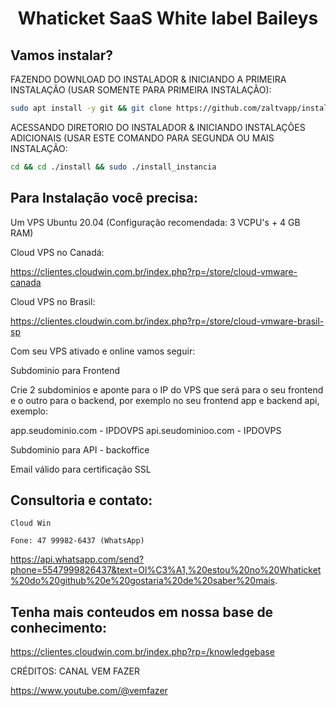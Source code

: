 <h1 align="center">Whaticket SaaS White label Baileys</h1>


## Vamos instalar?

FAZENDO DOWNLOAD DO INSTALADOR & INICIANDO A PRIMEIRA INSTALAÇÃO (USAR SOMENTE PARA PRIMEIRA INSTALAÇÃO):

```bash
sudo apt install -y git && git clone https://github.com/zaltvapp/instalador-whaticket install && sudo chmod -R 777 ./install && cd ./install && sudo ./install_primaria
```

ACESSANDO DIRETORIO DO INSTALADOR & INICIANDO INSTALAÇÕES ADICIONAIS (USAR ESTE COMANDO PARA SEGUNDA OU MAIS INSTALAÇÃO:
```bash
cd && cd ./install && sudo ./install_instancia
```


## Para Instalação você precisa:

Um VPS Ubuntu 20.04 (Configuração recomendada: 3 VCPU's + 4 GB RAM)

Cloud VPS no Canadá:

https://clientes.cloudwin.com.br/index.php?rp=/store/cloud-vmware-canada

Cloud VPS no Brasil:

https://clientes.cloudwin.com.br/index.php?rp=/store/cloud-vmware-brasil-sp

Com seu VPS ativado e online vamos seguir:

Subdominio para Frontend

Crie 2 subdominios e aponte para o IP do VPS que será para o seu frontend e o outro para o backend, por exemplo no seu frontend app e backend api, exemplo:

app.seudominio.com - IPDOVPS
api.seudominioo.com - IPDOVPS

Subdominio para API - backoffice

Email válido para certificação SSL

## Consultoria e contato:

    Cloud Win

    Fone: 47 99982-6437 (WhatsApp)


https://api.whatsapp.com/send?phone=5547999826437&text=Ol%C3%A1,%20estou%20no%20Whaticket%20do%20github%20e%20gostaria%20de%20saber%20mais.


## Tenha mais conteudos em nossa base de conhecimento:

https://clientes.cloudwin.com.br/index.php?rp=/knowledgebase

CRÉDITOS: CANAL VEM FAZER

https://www.youtube.com/@vemfazer


